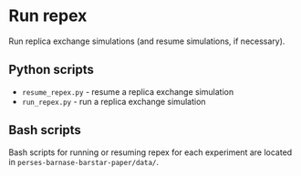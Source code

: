 # Run repex
Run replica exchange simulations (and resume simulations, if necessary). 

## Python scripts
- `resume_repex.py` - resume a replica exchange simulation
- `run_repex.py` - run a replica exchange simulation 

## Bash scripts
Bash scripts for running or resuming repex for each experiment are located in `perses-barnase-barstar-paper/data/`.
